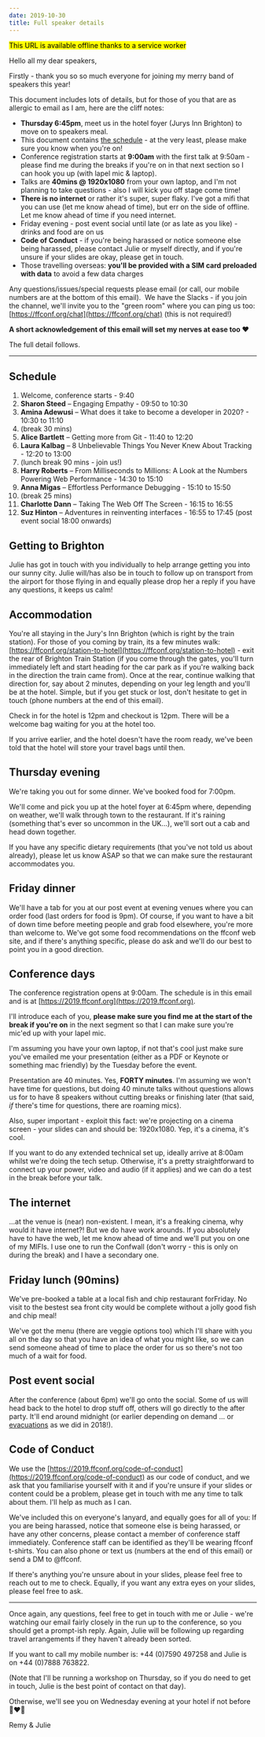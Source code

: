 ```yaml
---
date: 2019-10-30
title: Full speaker details
---
```


<mark>This URL is available offline thanks to a service worker</mark>

Hello all my dear speakers,

Firstly​ ​- thank you so so much everyone for joining my merry band of speakers this year!

This document includes lots of details, but for those of you that are as allergic to email as I am, here are the cliff notes:

* **Thursday 6:45pm**, meet us in the ​hotel foyer​ (Jurys Inn Brighton)​ to move on to speakers meal.
* This document contains [the schedule](#schedule) - at the very least, please make sure you know when you're on!
* Conference registration starts at **9:00am** with the first talk at 9:50am - please find me during the breaks if you're on in that next section so I can hook you up (with lapel mic & laptop).
* Talks are **40mins @ 1920x1080​** from your own laptop​, and I'm not planning to take questions - also I will kick you off stage come time!
* **There is no internet** or rather it's super, super flaky. I've got a mifi that you can use (let me know ahead of time), but err on the side of offline. Let me know ahead of time if you need internet.
* Friday evening - post event social until late (​or as late as you like) - drinks and food are on us
* **Code of Conduct** - if you're being harassed or notice someone else being harassed, please contact Julie or myself directly, and if you're unsure if your slides are okay, please get in touch.
* Those travelling overseas: **you'll be provided with a SIM card preloaded with data** to avoid a few data charges

Any questions/issues/special requests please email (or call, our mobile numbers are at the bottom of this email). ​ We have the Slacks - if you join the channel, we'll invite you to the "green room" where you can ping us too: [https://ffconf.org/chat](https://ffconf.org/chat) (this is not required!)​

**A short acknowledgement of this email will set my nerves at ease too ❤**

The full detail follows.

* * *

## Schedule

1. Welcome, conference starts - 9:40
2. **Sharon Steed** – Engaging Empathy - 09:50 to 10:30
3. **Amina Adewusi** – What does it take to become a developer in 2020? - 10:30 to 11:10
4. (break 30 mins)
5. **Alice Bartlett** – Getting more from Git - 11:40 to 12:20
6. **Laura Kalbag** – 8 Unbelievable Things You Never Knew About Tracking - 12:20 to 13:00
7. (lunch break 90 mins - join us!)
8. **Harry Roberts** – From Milliseconds to Millions: A Look at the Numbers Powering Web Performance - 14:30 to 15:10
9. **Anna Migas** – Effortless Performance Debugging - 15:10 to 15:50
10. (break 25 mins)
11. **Charlotte Dann** – Taking The Web Off The Screen - 16:15 to 16:55
12. **Suz Hinton** – Adventures in reinventing interfaces - 16:55 to 17:45 (post event social 18:00 onwards)

## Getting to Brighton

Julie has got in touch with you individually to help arrange getting you into our sunny city. Julie will/has also be in touch to follow up ​on transport from the airport for those flying in and equally please drop her a reply if you have any questions, it keeps us calm!

## Accommodation

You're all staying in the Jury's Inn​ Brighton (which is right by the train station)​. For those of you ​coming by train, its a few minutes walk​: [https://ffconf.org/station-to-hotel](https://ffconf.org/station-to-hotel) - exit the rear of Brighton Train Station (if you come through the gates, you'll turn immediately left and start heading for the car park as if you're walking back in the direction the train came from). Once at the rear, continue walking that direction for, say about 2 minutes, depending on your leg length and you'll be at the hotel. Simple, but if you get stuck or lost, don't ​hesitate to get in touch (phone numbers at the end of this email).

Check in for the hotel is 12pm and checkout is 12pm. There will be a welcome bag waiting for you at the hotel too.

If you arrive earlier, and the hotel doesn't have the room ready, we've been told that the hotel will store your travel bags until then.

## Thursday evening

We're taking you out for some dinner. We've booked food for 7:00pm.

We'll come and pick you up at the hotel foyer at 6:45pm where, depending on weather, we'll walk through town to the restaurant. If it's raining (something that's ever so uncommon in the UK…), we'll sort out a cab and head down together.

If you have any specific dietary requirements (that you've not told us about already), please let us know ASAP so that we can make sure the restaurant accommodates you.

## Friday​ ​dinner

​We'll have a tab for you at our post event at ​evening venues where you can order food (last orders for food is 9pm). Of course, if you want to have a bit of down time before meeting people and grab food elsewhere, you're more than welcome to.​ We've got some food recommendations on the ffconf web site, and if there's anything specific, please do ask and we'll do our best to point you in a good direction.

## Conference days

The conference registration opens at 9:00am. The schedule is in this email and is at [https://2019.ffconf.org](https://2019.ffconf.org).

I'll introduce each of you, **please make sure you find me at the start of the break if you're on** in the next segment so that I can make sure you're mic'ed up with your lapel mic.

I'm assuming you have your own laptop, if not that's cool just make sure you've emailed me your presentation (either as a PDF or Keynote or something mac friendly) by the Tuesday before the event.

Presentation are 40 minutes. Yes, **FORTY minutes**. I'm assuming we won't have time for questions, but doing 40 minute talks without questions allows us for to have 8 speakers without cutting breaks or finishing later (that said, _if_ there's time for questions, there are roaming mics).

Also, super important - exploit this fact: we're projecting on a cinema screen - your slides can and should be: 1920x1080\. Yep, it's a cinema, it's cool.

If you want to do any extended technical set up, ideally arrive at 8:00am whilst we're doing the tech setup. Otherwise, it's a pretty straightforward to connect up your power, video and audio (if it applies) and we can do a test in the break before your talk.

## The internet

...at the venu​e is (near) non-existent​. I mean, it's a freaking cinema, why would it have internet?! But we do have work arounds. If you absolutely have to have the web, let me know ahead of time and we'll put you on one of my MIFIs. I use one to run the Confwall (don't worry - this is only​ on​ during the break) and I have a secondary one.

## Friday lunch (90mins)

We've pre-booked a table at a local​​ fish and chip restaurant for ​Friday. No visit to the bestest sea front city would be complete without a jolly good fish and chip meal!

We've got the menu (there are veggie options too) which I'll share with you all on the day so that you have an idea of what you might like, so we can send someone ahead of time to place the order for us so there's not too much of a wait for food.

## Post event social

After the conference (about 6pm) we'll ​go onto​ the social. Some of us will head back to the hotel to drop stuff off, others will go directly to the after party. It'll end around midnight (or earlier depending on demand … or [evacuations](https://mobile.twitter.com/rem/status/1189506219368685569) as we did in 2018!).

## Code of Conduct

We use the [https://2019.ffconf.org/code-of-conduct](https://2019.ffconf.org/code-of-conduct) as our code of conduct, and we ask that you familiarise yourself with it and if you're unsure if your slides or content could be a problem, please get in touch with me any time to talk about them. I'll help as much as I can.

We've included this on everyone's lanyard, and equally goes for all of you: If you are being harassed, notice that someone else is being harassed, or have any other concerns, please contact a member of conference staff immediately. Conference staff can be identified as they'll be wearing ffconf t-shirts. You can also phone or text us (numbers at the end of this email) or send a DM to @ffconf.

If there's anything you're unsure about in your slides, please feel free to reach out to me to check. Equally, if you want any extra eyes on your slides, please feel free to ask.

* * *

Once again, any questions, feel free to get in touch with me or Julie - we're watching our email fairly closely in the run up to the conference, so you should get a prompt-ish reply. Again, Julie will be following up regarding travel arrangements if they haven't already been sorted.

If you want to call my mobile number is: +44 (0)7590 497258 and Julie is on +44 (0)7888 763822.

(Note that I'll be running a workshop on Thursday, so if you do need to get in touch, Julie is the best point of contact on that day).

Otherwise, we'll see you on Wednesday evening at your hotel if not before 💖❤️💓

Remy & Julie



<script>
if ('serviceWorker' in navigator) {
  navigator.serviceWorker.register('/details-sw.js');
}
</script>
